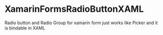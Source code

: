 XamarinFormsRadioButtonXAML
===========================

Radio button and Radio Group for xamarin form just works like Picker and it is bindable in XAML
